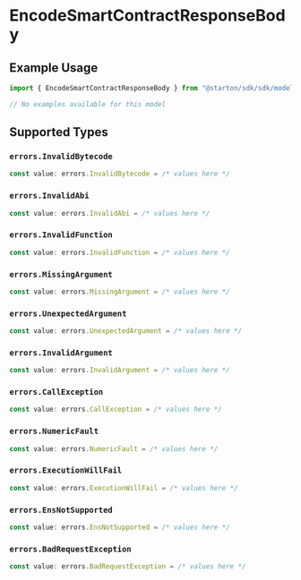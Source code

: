 # EncodeSmartContractResponseBody

## Example Usage

```typescript
import { EncodeSmartContractResponseBody } from "@starton/sdk/sdk/models/errors";

// No examples available for this model
```

## Supported Types

### `errors.InvalidBytecode`

```typescript
const value: errors.InvalidBytecode = /* values here */
```

### `errors.InvalidAbi`

```typescript
const value: errors.InvalidAbi = /* values here */
```

### `errors.InvalidFunction`

```typescript
const value: errors.InvalidFunction = /* values here */
```

### `errors.MissingArgument`

```typescript
const value: errors.MissingArgument = /* values here */
```

### `errors.UnexpectedArgument`

```typescript
const value: errors.UnexpectedArgument = /* values here */
```

### `errors.InvalidArgument`

```typescript
const value: errors.InvalidArgument = /* values here */
```

### `errors.CallException`

```typescript
const value: errors.CallException = /* values here */
```

### `errors.NumericFault`

```typescript
const value: errors.NumericFault = /* values here */
```

### `errors.ExecutionWillFail`

```typescript
const value: errors.ExecutionWillFail = /* values here */
```

### `errors.EnsNotSupported`

```typescript
const value: errors.EnsNotSupported = /* values here */
```

### `errors.BadRequestException`

```typescript
const value: errors.BadRequestException = /* values here */
```

